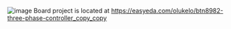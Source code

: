 ![image](../docs/board/images/board_preview.svg)
Board project is located at https://easyeda.com/olukelo/btn8982-three-phase-controller_copy_copy
